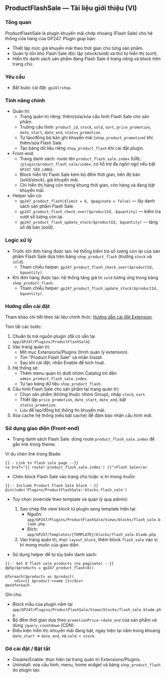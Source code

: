## ProductFlashSale — Tài liệu giới thiệu (VI)

### Tổng quan
ProductFlashSale là plugin khuyến mãi chớp nhoáng (Flash Sale) cho hệ thống cửa hàng của GP247. Plugin giúp bạn:
- Thiết lập mức giá khuyến mãi theo thời gian cho từng sản phẩm.
- Quản lý tồn kho Flash Sale độc lập (stock/sold) và thứ tự hiển thị (sort).
- Hiển thị danh sách sản phẩm đang Flash Sale ở trang riêng và block trên trang chủ.

### Yêu cầu
- Bắt buộc cài đặt: `gp247/shop`.

### Tính năng chính
- Quản trị:
  - Trang quản trị riêng: thêm/sửa/xóa cấu hình Flash Sale cho sản phẩm.
  - Trường cấu hình: `product_id`, `stock`, `sold`, `sort`, `price_promotion`, `date_start`, `date_end`, `status_promotion`.
  - Tự tạo/đồng bộ bản ghi khuyến mãi (`shop_product_promotion`) khi thêm/sửa Flash Sale.
  - Tạo bảng dữ liệu riêng `shop_product_flash` khi cài đặt plugin.
- Front-end:
  - Trang danh sách: route tên `product_flash_sale.index` (URL: `/plugin/product_flash_sale/index`, có hỗ trợ đa ngôn ngữ nếu bật `GP247_SEO_LANG`).
  - Block hiển thị Flash Sale kèm bộ đếm thời gian, tiến độ bán (sold/stock), giá khuyến mãi.
  - Chỉ hiển thị hàng còn trong khung thời gian, còn hàng và đang bật khuyến mãi.
- Helper sẵn có:
  - `gp247_product_flash($limit = 8, $paginate = false)` — lấy danh sách sản phẩm Flash Sale.
  - `gp247_product_flash_check_over($productId, $quantity)` — kiểm tra vượt số lượng còn lại.
  - `gp247_product_flash_update_stock($productId, $quantity)` — tăng số đã bán (sold).

### Logic xử lý
- Trước khi đơn hàng được tạo: hệ thống kiểm tra số lượng còn lại của sản phẩm Flash Sale dựa trên bảng `shop_product_flash` (trường `stock` và `sold`).
  - Tham chiếu helper: `gp247_product_flash_check_over($productId, $quantity)`.
- Khi đơn hàng được tạo: hệ thống tăng giá trị `sold` tương ứng trong bảng `shop_product_flash`.
  - Tham chiếu helper: `gp247_product_flash_update_stock($productId, $quantity)`.

### Hướng dẫn cài đặt
Tham khảo chi tiết theo tài liệu chính thức: [Hướng dẫn cài đặt Extension](https://gp247.net/vi/docs/user-guide-extension/guide-to-installing-the-extension.html).

Tóm tắt các bước:
1) Chuẩn bị mã nguồn plugin (đã có sẵn tại `app/GP247/Plugins/ProductFlashSale`).
2) Vào trang quản trị:
   - Mở mục Extensions/Plugins (trình quản lý extension).
   - Tìm "Product Flash Sale" và nhấn Install.
   - Sau khi cài đặt, nhấn Enable để kích hoạt.
3) Hệ thống sẽ:
   - Thêm menu quản trị dưới nhóm Catalog trỏ đến `admin_product_flash_sale.index`.
   - Tự tạo bảng dữ liệu `shop_product_flash`.
4) Cấu hình Flash Sale cho sản phẩm tại trang quản trị:
   - Chọn sản phẩm (không thuộc nhóm Group), nhập `stock`, `sort`.
   - Thiết lập `price_promotion`, `date_start`, `date_end`, bật `status_promotion`.
   - Lưu để tạo/đồng bộ thông tin khuyến mãi.
5) Xóa cache hệ thống (nếu bật cache) để đảm bảo nhận cấu hình mới.

### Sử dụng giao diện (Front-end)
- Trang danh sách Flash Sale: dùng route `product_flash_sale.index` để gắn link trong theme.

Ví dụ chèn link trong Blade:
```blade
{{-- Link to flash sale page --}}
<a href="{{ route('product_flash_sale.index') }}">Flash Sale</a>
```

- Chèn block Flash Sale vào trang chủ hoặc vị trí mong muốn:
```blade
{{-- Include Product Flash Sale block --}}
@include('Plugins/ProductFlashSale::blocks.flash_sale')
```

- Tùy chọn (override theo template và quản lý qua admin):
  1) Sao chép file view block từ plugin sang template hiện tại:
     - Nguồn: `app/GP247/Plugins/ProductFlashSale/Views/blocks/flash_sale.blade.php`
     - Đích: `app/GP247/Templates/{TEMPLATE}/blocks/flash_sale.blade.php`
  2) Vào trang quản trị, mục `layout_block`, thêm block `flash_sale` vào vị trí mong muốn của giao diện.

- Sử dụng helper để tự tùy biến danh sách:
```blade
{{-- Get 8 flash sale products (no paginate) --}}
@php($products = gp247_product_flash(8))

@foreach($products as $product)
    <div>{{ $product->name }}</div>
@endforeach
```

Ghi chú:
- Block mẫu của plugin nằm tại `app/GP247/Plugins/ProductFlashSale/Views/blocks/flash_sale.blade.php`.
- Bộ đếm thời gian dựa theo `promotionPrice->date_end` của sản phẩm và dùng `jquery.countdown` (CDN).
- Điều kiện hiển thị: khuyến mãi đang bật, ngày hiện tại nằm trong khoảng `date_start` → `date_end`, và `sold < stock`.

### Gỡ cài đặt / Bật tắt
- Disable/Enable: thực hiện tại trang quản trị Extensions/Plugins.
- Uninstall: xóa cấu hình, menu, home widget và bảng `shop_product_flash` do plugin tạo.
